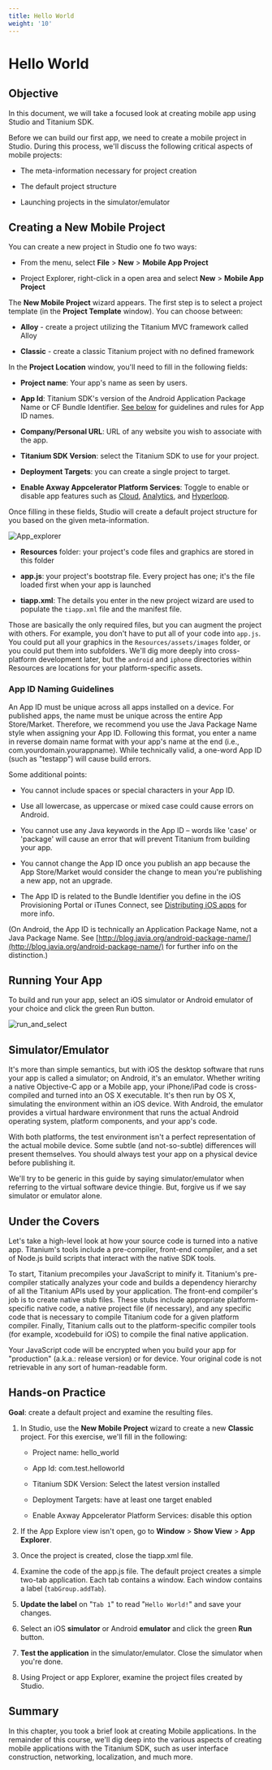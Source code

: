 ```yaml
---
title: Hello World
weight: '10'
---
```


# Hello World

## Objective

In this document, we will take a focused look at creating mobile app using Studio and Titanium SDK.

Before we can build our first app, we need to create a mobile project in Studio. During this process, we'll discuss the following critical aspects of mobile projects:

* The meta-information necessary for project creation

* The default project structure

* Launching projects in the simulator/emulator

## Creating a New Mobile Project

You can create a new project in Studio one fo two ways:

* From the menu, select **File** \> **New** \> **Mobile App Project**

* Project Explorer, right-click in a open area and select **New** \> **Mobile App Project**

The **New Mobile Project** wizard appears. The first step is to select a project template (in the **Project Template** window). You can choose between:

* **Alloy** - create a project utilizing the Titanium MVC framework called Alloy

* **Classic** - create a classic Titanium project with no defined framework

In the **Project Location** window, you'll need to fill in the following fields:

* **Project name**: Your app's name as seen by users.

* **App Id**: Titanium SDK's version of the Android Application Package Name or CF Bundle Identifier. [See below](#app-id-naming-guidelines) for guidelines and rules for App ID names.

* **Company/Personal URL**: URL of any website you wish to associate with the app.

* **Titanium SDK Version**: select the Titanium SDK to use for your project.

* **Deployment Targets**: you can create a single project to target.

* **Enable Axway Appcelerator Platform Services**: Toggle to enable or disable app features such as [Cloud](/guide/AMPLIFY_Appcelerator_Services/), [Analytics](/guide/AMPLIFY_Appcelerator_Services/AMPLIFY_Appcelerator_Services_Guide/AMPLIFY_Appcelerator_Analytics/), and [Hyperloop](/guide/Titanium_SDK/Titanium_SDK_Guide/Hyperloop/).

Once filling in these fields, Studio will create a default project structure for you based on the given meta-information.

![App_explorer](./App_explorer.png)

* **Resources** folder: your project's code files and graphics are stored in this folder

* **app.js**: your project's bootstrap file. Every project has one; it's the file loaded first when your app is launched

* **tiapp.xml**: The details you enter in the new project wizard are used to populate the `tiapp.xml` file and the manifest file.

Those are basically the only required files, but you can augment the project with others. For example, you don't have to put all of your code into `app.js`. You could put all your graphics in the `Resources/assets/images` folder, or you could put them into subfolders. We'll dig more deeply into cross-platform development later, but the `android` and `iphone` directories within Resources are locations for your platform-specific assets.

### App ID Naming Guidelines

An App ID must be unique across all apps installed on a device. For published apps, the name must be unique across the entire App Store/Market. Therefore, we recommend you use the Java Package Name style when assigning your App ID. Following this format, you enter a name in reverse domain name format with your app's name at the end (i.e., com.yourdomain.yourappname). While technically valid, a one-word App ID (such as "testapp") will cause build errors.

Some additional points:

* You cannot include spaces or special characters in your App ID.

* Use all lowercase, as uppercase or mixed case could cause errors on Android.

* You cannot use any Java keywords in the App ID – words like 'case' or 'package' will cause an error that will prevent Titanium from building your app.

* You cannot change the App ID once you publish an app because the App Store/Market would consider the change to mean you're publishing a new app, not an upgrade.

* The App ID is related to the Bundle Identifier you define in the iOS Provisioning Portal or iTunes Connect, see [Distributing iOS apps](/guide/Titanium_SDK/Titanium_SDK_Guide/Preparing_for_Distribution/Distributing_iOS_apps/) for more info.

(On Android, the App ID is technically an Application Package Name, not a Java Package Name. See [http://blog.javia.org/android-package-name/](http://blog.javia.org/android-package-name/) for further info on the distinction.)

## Running Your App

To build and run your app, select an iOS simulator or Android emulator of your choice and click the green Run button.

![run_and_select](./run_and_select.png)

## Simulator/Emulator

It's more than simple semantics, but with iOS the desktop software that runs your app is called a simulator; on Android, it's an emulator. Whether writing a native Objective-C app or a Mobile app, your iPhone/iPad code is cross-compiled and turned into an OS X executable. It's then run by OS X, simulating the environment within an iOS device. With Android, the emulator provides a virtual hardware environment that runs the actual Android operating system, platform components, and your app's code.

With both platforms, the test environment isn't a perfect representation of the actual mobile device. Some subtle (and not-so-subtle) differences will present themselves. You should always test your app on a physical device before publishing it.

We'll try to be generic in this guide by saying simulator/emulator when referring to the virtual software device thingie. But, forgive us if we say simulator or emulator alone.

## Under the Covers

Let's take a high-level look at how your source code is turned into a native app. Titanium's tools include a pre-compiler, front-end compiler, and a set of Node.js build scripts that interact with the native SDK tools.

To start, Titanium precompiles your JavaScript to minify it. Titanium's pre-compiler statically analyzes your code and builds a dependency hierarchy of all the Titanium APIs used by your application. The front-end compiler's job is to create native stub files. These stubs include appropriate platform-specific native code, a native project file (if necessary), and any specific code that is necessary to compile Titanium code for a given platform compiler. Finally, Titanium calls out to the platform-specific compiler tools (for example, xcodebuild for iOS) to compile the final native application.

Your JavaScript code will be encrypted when you build your app for "production" (a.k.a.: release version) or for device. Your original code is not retrievable in any sort of human-readable form.

## Hands-on Practice

**Goal**: create a default project and examine the resulting files.

1. In Studio, use the **New Mobile Project** wizard to create a new **Classic** project. For this exercise, we'll fill in the following:

    * Project name: hello\_world

    * App Id: com.test.helloworld

    * Titanium SDK Version: Select the latest version installed

    * Deployment Targets: have at least one target enabled

    * Enable Axway Appcelerator Platform Services: disable this option

2. If the App Explore view isn't open, go to **Window** > **Show View** > **App Explorer**.

3. Once the project is created, close the tiapp.xml file.

4. Examine the code of the app.js file. The default project creates a simple two-tab application. Each tab contains a window. Each window contains a label (`tabGroup.addTab`).

5. **Update the label** on "`Tab 1`" to read "`Hello World!`" and save your changes.

6. Select an iOS **simulator** or Android **emulator** and click the green **Run** button.

7. **Test the application** in the simulator/emulator. Close the simulator when you're done.

8. Using Project or app Explorer, examine the project files created by Studio.

## Summary

In this chapter, you took a brief look at creating Mobile applications. In the remainder of this course, we'll dig deep into the various aspects of creating mobile applications with the Titanium SDK, such as user interface construction, networking, localization, and much more.
